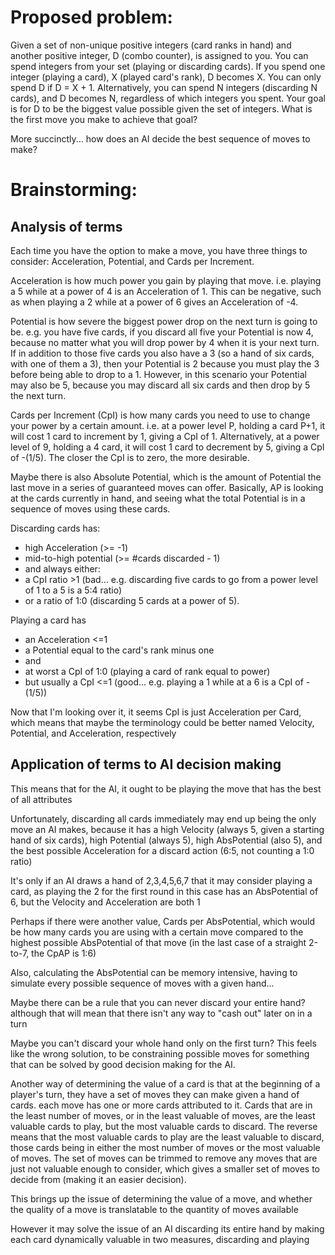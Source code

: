 Proposed problem:
===
Given a set of non-unique positive integers (card ranks in hand) and another positive integer, D (combo counter), is assigned to you. You can spend integers from your set (playing or discarding cards). If you spend one integer (playing a card), X (played card's rank), D becomes X. You can only spend D if D = X + 1. Alternatively, you can spend N integers (discarding N cards), and D becomes N, regardless of which integers you spent. Your goal is for D to be the biggest value possible given the set of integers. What is the first move you make to achieve that goal?

More succinctly... how does an AI decide the best sequence of moves to make?

Brainstorming:
===
Analysis of terms
---
Each time you have the option to make a move, you have three things to consider: Acceleration, Potential, and Cards per Increment.

Acceleration is how much power you gain by playing that move. i.e. playing a 5 while at a power of 4 is an Acceleration of 1. This can be negative, such as when playing a 2 while at a power of 6 gives an Acceleration of -4.

Potential is how severe the biggest power drop on the next turn is going to be. e.g. you have five cards, if you discard all five your Potential is now 4, because no matter what you will drop power by 4 when it is your next turn. If in addition to those five cards you also have a 3 (so a hand of six cards, with one of them a 3), then your Potential is 2 because you must play the 3 before being able to drop to a 1. However, in this scenario your Potential may also be 5, because you may discard all six cards and then drop by 5 the next turn.

Cards per Increment (CpI) is how many cards you need to use to change your power by a certain amount. i.e. at a power level P, holding a card P+1, it will cost 1 card to increment by 1, giving a CpI of 1. Alternatively, at a power level of 9, holding a 4 card, it will cost 1 card to decrement by 5, giving a CpI of -(1/5). The closer the CpI is to zero, the more desirable.

Maybe there is also Absolute Potential, which is the amount of Potential the last move in a series of guaranteed moves can offer. Basically, AP is looking at the cards currently in hand, and seeing what the total Potential is in a sequence of moves using these cards.

Discarding cards has:
+ high Acceleration (>= -1)
+ mid-to-high potential (>= #cards discarded - 1)
+ and always either:
 + a CpI ratio >1 (bad... e.g. discarding five cards to go from a power level of 1 to a 5 is a 5:4 ratio)
 + or a ratio of 1:0 (discarding 5 cards at a power of 5).

Playing a card has
+ an Acceleration <=1
+ a Potential equal to the card's rank minus one
+ and
 + at worst a CpI of 1:0 (playing a card of rank equal to power)
 + but usually a CpI <=1 (good... e.g. playing a 1 while at a 6 is a CpI of -(1/5))

Now that I'm looking over it, it seems CpI is just Acceleration per Card, which means that maybe the terminology could be better named Velocity, Potential, and Acceleration, respectively

Application of terms to AI decision making
---
This means that for the AI, it ought to be playing the move that has the best of all attributes

Unfortunately, discarding all cards immediately may end up being the only move an AI makes, because it has a high Velocity (always 5, given a starting hand of six cards), high Potential (always 5), high AbsPotential (also 5), and the best possible Acceleration for a discard action (6:5, not counting a 1:0 ratio)

It's only if an AI draws a hand of 2,3,4,5,6,7 that it may consider playing a card, as playing the 2 for the first round in this case has an AbsPotential of 6, but the Velocity and Acceleration are both 1

Perhaps if there were another value, Cards per AbsPotential, which would be how many cards you are using with a certain move compared to the highest possible AbsPotential of that move (in the last case of a straight 2-to-7, the CpAP is 1:6)

Also, calculating the AbsPotential can be memory intensive, having to simulate every possible sequence of moves with a given hand...

Maybe there can be a rule that you can never discard your entire hand? although that will mean that there isn't any way to "cash out" later on in a turn

Maybe you can't discard your whole hand only on the first turn? This feels like the wrong solution, to be constraining possible moves for something that can be solved by good decision making for the AI.

Another way of determining the value of a card is that at the beginning of a player's turn, they have a set of moves they can make given a hand of cards. each move has one or more cards attributed to it. Cards that are in the least number of moves, or in the least valuable of moves, are the least valuable cards to play, but the most valuable cards to discard. The reverse means that the most valuable cards to play are the least valuable to discard, those cards being in either the most number of moves or the most valuable of moves. The set of moves can be trimmed to remove any moves that are just not valuable enough to consider, which gives a smaller set of moves to decide from (making it an easier decision).

This brings up the issue of determining the value of a move, and whether the quality of a move is translatable to the quantity of moves available

However it may solve the issue of an AI discarding its entire hand by making each card dynamically valuable in two measures, discarding and playing
